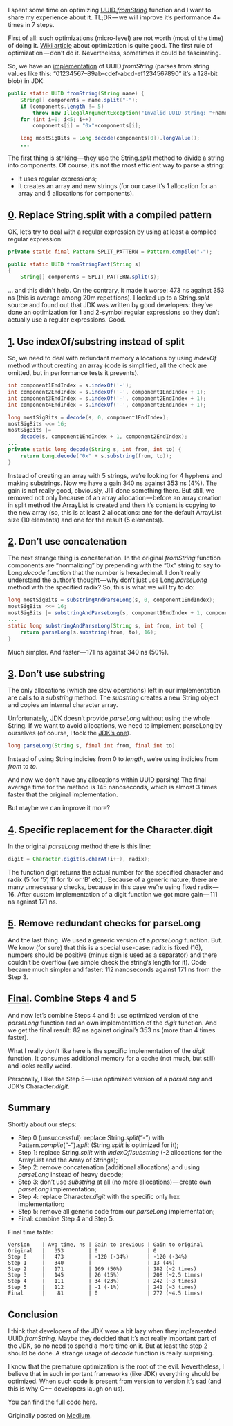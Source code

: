 I spent some time on optimizing [UUID._fromString_](https://docs.oracle.com/javase/8/docs/api/java/util/UUID.html#fromString-java.lang.String-)
function and I want to share my experience about it. TL;DR — we will improve
it’s performance 4+ times in 7 steps.

First of all: such optimizations (micro-level) are not worth (most of the time)
of doing it. [Wiki article](https://en.wikipedia.org/wiki/Program_optimization) about
optimization is quite good. The first rule of optimization — don’t do it.
Nevertheless, sometimes it could be fascinating.

So, we have an [implementation](http://hg.openjdk.java.net/jdk8/jdk8/jdk/file/default/src/share/classes/java/util/UUID.java) of
UUID._fromString_ (parses from string values like this:
“01234567–89ab-cdef-abcd-ef1234567890” it’s a 128-bit blob) in JDK:

```java
public static UUID fromString(String name) {
    String[] components = name.split("-");
    if (components.length != 5)
        throw new IllegalArgumentException("Invalid UUID string: "+name);
    for (int i=0; i<5; i++)
        components[i] = "0x"+components[i];

    long mostSigBits = Long.decode(components[0]).longValue();
    ...
```

The first thing is striking — they use the String._split_ method to divide a string
into components. Of course, it’s not the most efficient way to parse a string:
* It uses regular expressions;
* It creates an array and new strings (for our case it’s 1 allocation for an
  array and 5 allocations for components).

## [0](https://github.com/dkomanov/scala-junk/blob/master/src/main/scala/com/komanov/uuid/UuidJava0Utils.java). Replace String.split with a compiled pattern

OK, let’s try to deal with a regular expression by using at least a compiled
regular expression:

```java
private static final Pattern SPLIT_PATTERN = Pattern.compile("-");

public static UUID fromStringFast(String s)
{
    String[] components = SPLIT_PATTERN.split(s);
```

… and this didn't help. On the contrary, it made it worse: 473 ns against 353 ns
(this is average among 20m repetitions). I looked up to a String._split_ source
and found out that JDK was written by good developers: they’ve done an
optimization for 1 and 2-symbol regular expressions so they don’t actually
use a regular expressions. Good.

## [1](https://github.com/dkomanov/scala-junk/blob/master/src/main/scala/com/komanov/uuid/UuidJava1Utils.java). Use indexOf/substring instead of split

So, we need to deal with redundant memory allocations by using _indexOf_
method without creating an array (code is simplified, all the check are
omitted, but in performance tests it presents).

```java
int component1EndIndex = s.indexOf('-');
int component2EndIndex = s.indexOf('-', component1EndIndex + 1);
int component3EndIndex = s.indexOf('-', component2EndIndex + 1);
int component4EndIndex = s.indexOf('-', component3EndIndex + 1);

long mostSigBits = decode(s, 0, component1EndIndex);
mostSigBits <<= 16;
mostSigBits |=
    decode(s, component1EndIndex + 1, component2EndIndex);
...
private static long decode(String s, int from, int to) {
    return Long.decode("0x" + s.substring(from, to));
}
```

Instead of creating an array with 5 strings, we’re looking for 4 hyphens
and making substrings. Now we have a gain 340 ns against 353 ns (4%).
The gain is not really good, obviously, JIT done something there.
But still, we removed not only because of an array allocation — before an array
creation in split method the ArrayList is created and then it’s content
is copying to the new array (so, this is at least 2 allocations: one for
the default ArrayList size (10 elements) and one for the result (5 elements)).

## [2](https://github.com/dkomanov/scala-junk/blob/master/src/main/scala/com/komanov/uuid/UuidJava2Utils.java). Don’t use concatenation

The next strange thing is concatenation. In the original _fromString_ function
components are “normalizing” by prepending with the “0x” string to say
to Long._decode_ function that the number is hexadecimal. I don’t really
understand the author’s thought — why don’t just use Long._parseLong_ method
with the specified radix? So, this is what we will try to do:

```java
long mostSigBits = substringAndParseLong(s, 0, component1EndIndex);
mostSigBits <<= 16;
mostSigBits |= substringAndParseLong(s, component1EndIndex + 1, component2EndIndex);
...
static long substringAndParseLong(String s, int from, int to) {
    return parseLong(s.substring(from, to), 16);
}
```

Much simpler. And faster — 171 ns against 340 ns (50%).

## [3](https://github.com/dkomanov/scala-junk/blob/master/src/main/scala/com/komanov/uuid/UuidJava3Utils.java). Don’t use substring

The only allocations (which are slow operations) left in our implementation
are calls to a _substring_ method. The _substring_ creates a new String
object and copies an internal character array.

Unfortunately, JDK doesn’t provide _parseLong_ without using the whole String.
If we want to avoid allocations, we need to implement parseLong by ourselves
(of course, I took the [JDK’s one](http://hg.openjdk.java.net/jdk8/jdk8/jdk/file/default/src/share/classes/java/lang/Long.java#l548)).

```java
long parseLong(String s, final int from, final int to)
```

Instead of using String indicies from 0 to _length_, we’re using indicies from
_from_ to _to_.

And now we don’t have any allocations within UUID parsing! The final average time
for the method is 145 nanoseconds, which is almost 3 times faster that the
original implementation.

But maybe we can improve it more?

## [4](https://github.com/dkomanov/scala-junk/blob/master/src/main/scala/com/komanov/uuid/UuidJava4Utils.java). Specific replacement for the Character.digit

In the original _parseLong_ method there is this line:

```java
digit = Character.digit(s.charAt(i++), radix);
```

The function digit returns the actual number for the specified character and
radix (5 for ‘5’, 11 for ‘b’ or ‘B’ etc) . Because of a generic nature,
there are many unnecessary checks, because in this case
we’re using fixed radix — 16. After custom implementation of a digit function
we got more gain — 111 ns against 171 ns.

## [5](https://github.com/dkomanov/scala-junk/blob/master/src/main/scala/com/komanov/uuid/UuidJava5Utils.java). Remove redundant checks for parseLong

And the last thing. We used a generic version of a _parseLong_ function. But.
We know (for sure) that this is a special use-case: radix is fixed (16),
numbers should be positive (minus sign is used as a separator) and there
couldn’t be overflow (we simple check the string’s length for it). Code became
much simpler and faster: 112 nanoseconds against 171 ns from the Step 3.

## [Final](https://github.com/dkomanov/scala-junk/blob/master/src/main/scala/com/komanov/uuid/UuidJavaFinalUtils.java). Combine Steps 4 and 5

And now let’s combine Steps 4 and 5: use optimized version of the _parseLong_
function and an own implementation of the _digit_ function. And we get the final
result: 82 ns against original’s 353 ns (more than 4 times faster).

What I really don’t like here is the specific implementation of the _digit_
function. It consumes additional memory for a cache (not much, but still) and
looks really weird.

Personally, I like the Step 5 — use optimized version of a _parseLong_ and
JDK’s Character._digit_.

## Summary

Shortly about our steps:

* Step 0 (unsuccessful): replace String._split_(“-”) with
Pattern._compile_(“-”)._split_ (String._split_ is optimized for it);
* Step 1: replace String._split_ with _indexOf_/_substring_
(-2 allocations for the ArrayList and the Array of Strings);
* Step 2: remove concatenation (additional allocations) and using _parseLong_
instead of heavy decode;
* Step 3: don’t use _substring_ at all (no more allocations) — create own
_parseLong_ implementation;
* Step 4: replace Character._digit_ with the specific only hex implementation;
* Step 5: remove all generic code from our _parseLong_ implementation;
* Final: combine Step 4 and Step 5.

Final time table:

```
Version    | Avg time, ns | Gain to previous | Gain to original
Original   |   353        | 0                | 0
Step 0     |   473        | -120 (-34%)      | -120 (-34%)
Step 1     |   340        |                  | 13 (4%)
Step 2     |   171        | 169 (50%)        | 182 (~2 times)
Step 3     |   145        | 26 (15%)         | 208 (~2.5 times)
Step 4     |   111        | 34 (23%)         | 242 (~3 times)
Step 5     |   112        | -1 (-1%)         | 241 (~3 times)
Final      |    81        | 0                | 272 (~4.5 times)
```

## Conclusion

I think that developers of the JDK were a bit lazy when they implemented
UUID._fromString_. Maybe they decided that it’s not really important part of
the JDK, so no need to spend a more time on it. But at least the step 2 should
be done. A strange usage of _decode_ function is really surprising.

I know that the premature optimization is the root of the evil. Nevertheless,
I believe that in such important frameworks (like JDK) everything should be
optimized. When such code is present from version to version it’s sad
(and this is why C++ developers laugh on us).

You can find the full code [here](https://github.com/dkomanov/scala-junk/).

Originally posted on [Medium](https://medium.com/@dkomanov/micro-optimization-for-uuid-fromstring-in-7-steps-277c9c72e982).
